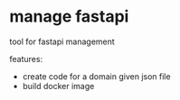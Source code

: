 # manage fastapi

tool for fastapi management

features:

- create code for a domain given json file
- build docker image
